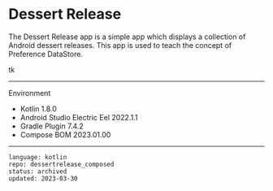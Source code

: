 # Dessert Release

The Dessert Release app is a simple app which displays a collection of Android dessert releases. 
This app is used to teach the concept of Preference DataStore.

tk

----

Environment

- Kotlin 1.8.0
- Android Studio Electric Eel 2022.1.1
- Gradle Plugin 7.4.2
- Compose BOM 2023.01.00

----

```
language: kotlin
repo: dessertrelease_composed
status: archived
updated: 2023-03-30
```
